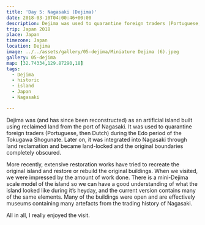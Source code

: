 ```yaml
---
title: 'Day 5: Nagasaki (Dejima)'
date: 2018-03-10T04:00:46+00:00
description: Dejima was used to quarantine foreign traders (Portuguese, then Dutch) during the Edo period of the Tokugawa Shogunate.
trip: Japan 2018
place: Japan
timezone: Japan
location: Dejima
image: ../../assets/gallery/05-dejima/Miniature Dejima (6).jpeg
gallery: 05-dejima
map: [32.74334,129.87290,18]
tags:
  - Dejima
  - historic
  - island
  - Japan
  - Nagasaki

---
```

Dejima was (and has since been reconstructed) as an artificial island built using reclaimed land from the port of Nagasaki. It was used to quarantine foreign traders (Portuguese, then Dutch) during the Edo period of the Tokugawa Shogunate. Later on, it was integrated into Nagasaki through land reclamation and became land-locked and the original boundaries completely obscured.

More recently, extensive restoration works have tried to recreate the original island and restore or rebuild the original buildings. When we visited, we were impressed by the amount of work done. There is a mini-Dejima scale model of the island so we can have a good understanding of what the island looked like during it&#8217;s heyday, and the current version contains many of the same elements. Many of the buildings were open and are effectively museums containing many artefacts from the trading history of Nagasaki.

All in all, I really enjoyed the visit.

